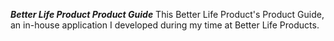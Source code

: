 ***Better Life Product Product Guide***
This Better Life Product's Product Guide, an in-house application I developed during my time at Better Life Products. 

